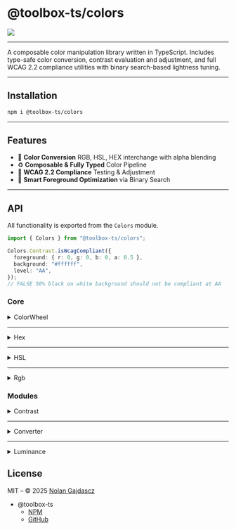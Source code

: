 # @toolbox-ts/colors

![](https://img.shields.io/badge/coverage-100%25-brightgreen)

---

A composable color manipulation library written in TypeScript. Includes
type-safe color conversion, contrast evaluation and adjustment, and full WCAG
2.2 compliance utilities with binary search-based lightness tuning.

---

## Installation

```bash
npm i @toolbox-ts/colors
```

---

## Features

- 🎨 **Color Conversion** RGB, HSL, HEX interchange with alpha blending
- ♻️ **Composable & Fully Typed** Color Pipeline
- 🚥 **WCAG 2.2 Compliance** Testing & Adjustment
- 🧠 **Smart Foreground Optimization** via Binary Search

---

## API

All functionality is exported from the `Colors` module.

```ts
import { Colors } from "@toolbox-ts/colors";

Colors.Contrast.isWcagCompliant({
  foreground: { r: 0, g: 0, b: 0, a: 0.5 },
  background: "#ffffff",
  level: "AA",
});
// FALSE 50% black on white background should not be compliant at AA
```

### Core

<details><summary>ColorWheel</summary>

Utility for working with the color wheel, dividing it into six 60° sectors:

1. red–yellow
2. yellow–green
3. green–cyan
4. cyan–blue
5. blue–magenta
6. magenta–red

- **Exports**
  - **ColorWheel:** ES6 module
    - **Sector:** Union type of the six color wheel sectors.
    - **angles:** { min: 0, max: 360, sector: 60 } constants for wheel math.
    - **sectors:** Object mapping each sector to its start and end angles.
    - **isIn**:
      - **.circle(value):** Returns true if value is a number between 0–360.
      - **.sector(position, target):** Returns true if position (angle) is
        within the specified sector.

</details>

---

<details><summary>Hex</summary>

Type-safe utilities for working with hexadecimal color values, including
validation, normalization, and conversion between string and integer formats.

- **Exports**
  - **Hex:** ES6 module
    - **Color:** Template literal type for hex colors (e.g. `#rrggbbaa`).
    - **radix:** Base 16 constant for conversions.
    - **transparent:** Constant for a fully transparent hex color (`#00000000`).
    - **stripPrefix(value):** Removes `#` or `0x` prefix from a hex string.
    - **is(value):** Returns true if value is a valid hex color string
      (`#rgb[a]`, `#rrggbb[aa]`).
    - **normalize(input):** Normalizes input to `#rrggbbaa` format, or returns
      transparent if invalid.
    - **toInt(value):** Converts a hex color string to a 32-bit integer.
    - **byte:** Utilities for working with 2-digit hex bytes:
      - **max, min:** Byte value boundaries.
      - **is(value):** Returns true if value is a valid byte (0–255).
      - **clamp(value):** Clamps a number to [0, 255].
      - **toHex(value):** Converts a number to a 2-digit hex string.
      - **parse(value):** Parses a hex string to a byte integer (clamped to [0,
        255]).

</details>

---

<details><summary>HSL</summary>

Provides type-safe utilities for working with HSL and HSLA color objects,
including validation, normalization, channel adjustment, and chromaticity
calculations.

- **Exports**
  - **HSL:** ES6 module
    - **Hsl, Hsla, Color:** Type aliases for HSL/HSLA color objects.
    - **saturation:** Utility with min/max and type guard for saturation values.
    - **lightness:** Utility for lightness values (same as saturation).
    - **transparent:** Constant for a fully transparent HSLA color.
    - **isHsl(value):** Returns true if value is a valid HSL object.
    - **normalize(value):** Normalizes input to a valid HSLA color or returns
      transparent.
    - **chromaticity(hsl):** Calculates chromaticity of an HSL color.
    - **interpolate(hsl, C?):** Calculates interpolation value based on hue and
      chromaticity.
    - **matchAdjustment(hsl):** Computes adjustment value based on lightness and
      chromaticity.
    - **adjust:**
      - **.lightness(hsl, delta):** Adjusts lightness by a decimal delta.
      - **.saturation(hsl, delta):** Adjusts saturation by a decimal delta.
      - **.hue(hsl, delta):** Adjusts hue by a decimal delta, wrapping around
        the color wheel.

</details>

---

<details><summary>Rgb</summary>

Type-safe utilities for working with RGB and RGBA color objects, including
validation, normalization, and alpha blending.

- **Exports**
  - **Rgb:** ES6 Module
    - **Rgb, Rgba, Color:** Type aliases for RGB/RGBA color objects.
    - **transparent:** Constant for a fully transparent RGBA color.
    - **isRgb(value):** Returns true if value is a valid RGB object.
    - **normalize(value):** Normalizes input to a valid RGBA color or returns
      transparent.
    - **blend(fg, bg):** Alpha blends two RGBA colors and returns the result.

</details>

### Modules

<details><summary>Contrast</summary>

### Contrast

Utilities for calculating and adjusting color contrast ratios, including WCAG
2.2 compliance checks and binary search-based lightness tuning.

- **Exports**
  - **Contrast:** ES6 Module
    - **CONTRAST:** Constants for contrast calculations and binary search.
    - **prepareResult:** Formats the result of a color adjustment.
    - **findBestColor:** Binary search for the best color to achieve a target
      contrast ratio.
    - **calculateRatio:** Calculates the contrast ratio between two colors.
    - **adjustToRatio:** Adjusts the foreground color to achieve a target
      contrast ratio with the background.
    - **isRatioAchievable:** Determines if the target contrast ratio is
      achievable by adjusting lightness.
    - **isWcagCompliant:** Checks if a color pair meets a given WCAG level.
    - **AdjustOptions, AdjustResult, FindBestColorOptions,
      IsRatioAchievableResult:** Type definitions for adjustment and search
      options/results.

</details>

---

<details><summary>Converter</summary>

Composable, type-safe color conversion utilities for RGB, HEX, and HSL formats,
including alpha channel handling and normalization.

- **Exports**
  - **Converter:** ES6 Module
    - **resolve:** Converts a color to a specified type (`'rgb'`, `'hex'`, or
      `'hsl'`).
    - **toRgb:** Converts any supported color type to RGBA.
    - **toHex:** Converts any supported color type to HEX.
    - **toHsl:** Converts any supported color type to HSLA.
    - **defaults:** Default values for each color type.
    - **validators:** Type guards for each color type.
    - **rgbTo:** Conversion functions from RGB to RGB, HEX, and HSL.
    - **hexTo:** Conversion functions from HEX to HEX, RGB, and HSL.
    - **hslTo:** Conversion functions from HSL to HSL, RGB, and HEX.
    - **alphaTo:** Alpha channel conversion utilities.
    - **Type, ColorType, ColorTypeMap:** Type definitions for color formats.

</details>

---

<details><summary>Luminance</summary>

Utilities for calculating relative luminance, gamma correction, and generating
lightness variants for colors, with full sRGB and WCAG compliance.

- **Exports**
  - **Luminance:** ES6 Module
    - **calculateRelative:** Computes the relative luminance of a color (0 =
      black, 1 = white).
    - **adjustLuminance:** Adjusts the lightness of a color by a given delta and
      returns the result in the specified format.
    - **getVariants:** Generates dim and bright variants of a color using preset
      or custom lightness deltas.
    - **offset, weights:** Constants for luminance calculations and contrast
      ratio formulas.
    - **GAMMA:** Gamma correction parameters for sRGB linearization.
    - **LINEARIZATION:** Threshold and divisor constants for sRGB linearization.

</details>

## License

MIT – © 2025 [Nolan Gajdascz](https://github.com/gajdascz)

- @toolbox-ts
  - [NPM](https://www.npmjs.com/org/toolbox-ts)
  - [GitHub](https://github.com/toolbox-ts/toolbox-ts)
